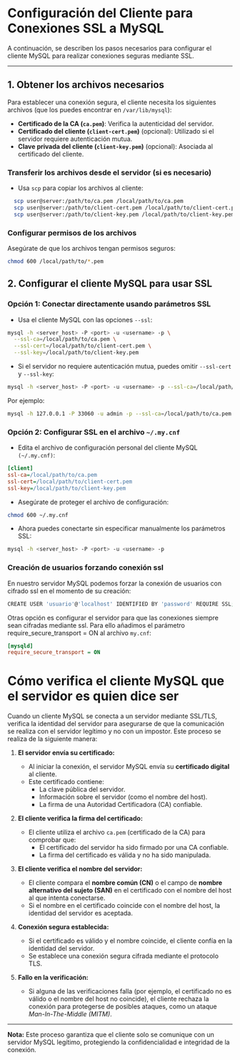# Configuración del Cliente para Conexiones SSL a MySQL

A continuación, se describen los pasos necesarios para configurar el cliente MySQL para realizar conexiones seguras mediante SSL.

---

## 1. Obtener los archivos necesarios
Para establecer una conexión segura, el cliente necesita los siguientes archivos (que los puedes encontrar en `/var/lib/mysql`):
- **Certificado de la CA (`ca.pem`)**: Verifica la autenticidad del servidor.
- **Certificado del cliente (`client-cert.pem`)** (opcional): Utilizado si el servidor requiere autenticación mutua.
- **Clave privada del cliente (`client-key.pem`)** (opcional): Asociada al certificado del cliente.

### Transferir los archivos desde el servidor (si es necesario)
- Usa `scp` para copiar los archivos al cliente:
```bash
  scp user@server:/path/to/ca.pem /local/path/to/ca.pem
  scp user@server:/path/to/client-cert.pem /local/path/to/client-cert.pem
  scp user@server:/path/to/client-key.pem /local/path/to/client-key.pem
```

### Configurar permisos de los archivos
Asegúrate de que los archivos tengan permisos seguros:
```bash
chmod 600 /local/path/to/*.pem
```

## 2. Configurar el cliente MySQL para usar SSL
### Opción 1: Conectar directamente usando parámetros SSL
- Usa el cliente MySQL con las opciones `--ssl`:
```bash
mysql -h <server_host> -P <port> -u <username> -p \
  --ssl-ca=/local/path/to/ca.pem \
  --ssl-cert=/local/path/to/client-cert.pem \
  --ssl-key=/local/path/to/client-key.pem
```
- Si el servidor no requiere autenticación mutua, puedes omitir `--ssl-cert` y `--ssl-key`:
```bash
mysql -h <server_host> -P <port> -u <username> -p --ssl-ca=/local/path/to/ca.pem --ssl-mode=VERIFY_CA
```
Por ejemplo:
```bash
mysql -h 127.0.0.1 -P 33060 -u admin -p --ssl-ca=/local/path/to/ca.pem --ssl-mode=VERIFY_CA
```

### Opción 2: Configurar SSL en el archivo `~/.my.cnf`
- Edita el archivo de configuración personal del cliente MySQL `(~/.my.cnf)`:
```ini
[client]
ssl-ca=/local/path/to/ca.pem
ssl-cert=/local/path/to/client-cert.pem
ssl-key=/local/path/to/client-key.pem
```
- Asegúrate de proteger el archivo de configuración:
```bash
chmod 600 ~/.my.cnf
```
- Ahora puedes conectarte sin especificar manualmente los parámetros SSL:
```bash
mysql -h <server_host> -P <port> -u <username> -p
```
### Creación de usuarios forzando conexión ssl
En nuestro servidor MySQL podemos forzar la conexión de usuarios con cifrado ssl en el momento de su creación:
```bash
CREATE USER 'usuario'@'localhost' IDENTIFIED BY 'password' REQUIRE SSL;
```

Otras opción es configurar el servidor para que las conexiones siempre sean cifradas mediante ssl. Para ello añadimos el parámetro require_secure_transport = ON al archivo `my.cnf`:
```ini
[mysqld]
require_secure_transport = ON
```

# Cómo verifica el cliente MySQL que el servidor es quien dice ser

Cuando un cliente MySQL se conecta a un servidor mediante SSL/TLS, verifica la identidad del servidor para asegurarse de que la comunicación se realiza con el servidor legítimo y no con un impostor. Este proceso se realiza de la siguiente manera:

1. **El servidor envía su certificado:**
   - Al iniciar la conexión, el servidor MySQL envía su **certificado digital** al cliente.
   - Este certificado contiene:
     - La clave pública del servidor.
     - Información sobre el servidor (como el nombre del host).
     - La firma de una Autoridad Certificadora (CA) confiable.

2. **El cliente verifica la firma del certificado:**
   - El cliente utiliza el archivo `ca.pem` (certificado de la CA) para comprobar que:
     - El certificado del servidor ha sido firmado por una CA confiable.
     - La firma del certificado es válida y no ha sido manipulada.

3. **El cliente verifica el nombre del servidor:**
   - El cliente compara el **nombre común (CN)** o el campo de **nombre alternativo del sujeto (SAN)** en el certificado con el nombre del host al que intenta conectarse.
   - Si el nombre en el certificado coincide con el nombre del host, la identidad del servidor es aceptada.

4. **Conexión segura establecida:**
   - Si el certificado es válido y el nombre coincide, el cliente confía en la identidad del servidor.
   - Se establece una conexión segura cifrada mediante el protocolo TLS.

5. **Fallo en la verificación:**
   - Si alguna de las verificaciones falla (por ejemplo, el certificado no es válido o el nombre del host no coincide), el cliente rechaza la conexión para protegerse de posibles ataques, como un ataque *Man-In-The-Middle (MITM)*.

---

**Nota:** Este proceso garantiza que el cliente solo se comunique con un servidor MySQL legítimo, protegiendo la confidencialidad e integridad de la conexión.
